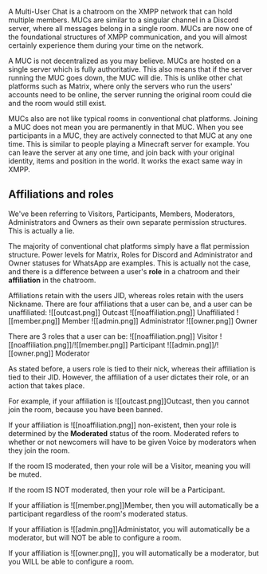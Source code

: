 A Multi-User Chat is a chatroom on the XMPP network that can hold multiple members. MUCs are similar to a singular channel in a Discord server, where all messages belong in a single room. MUCs are now one of the foundational structures of XMPP communication, and you will almost certainly experience them during your time on the network.

A MUC is not decentralized as you may believe. MUCs are hosted on a single server which is fully authoritative. This also means that if the server running the MUC goes down, the MUC will die. This is unlike other chat platforms such as Matrix, where only the servers who run the users' accounts need to be online, the server running the original room could die and the room would still exist.

MUCs also are not like typical rooms in conventional chat platforms. Joining a MUC does not mean you are permanently in that MUC. When you see participants in a MUC, they are actively connected to that MUC at any one time. This is similar to people playing a Minecraft server for example. You can leave the server at any one time, and join back with your original identity, items and position in the world. It works the exact same way in XMPP.

## Affiliations and roles
We've been referring to Visitors, Participants, Members, Moderators, Administrators and Owners as their own separate permission structures. This is actually a lie.

The majority of conventional chat platforms simply have a flat permission structure. Power levels for Matrix, Roles for Discord and Administrator and Owner statuses for WhatsApp are examples. This is actually not the case, and there is a difference between a user's **role** in a chatroom and their **affiliation** in the chatroom.

Affiliations retain with the users JID, whereas roles retain with the users Nickname.
There are four affiliations that a user can be, and a user can be unaffiliated:
![[outcast.png]] Outcast
![[noaffiliation.png]] Unaffiliated
![[member.png]] Member
![[admin.png]] Administrator
![[owner.png]] Owner

There are 3 roles that a user can be:
![[noaffiliation.png]] Visitor
![[noaffiliation.png]]/![[member.png]] Participant
![[admin.png]]/![[owner.png]] Moderator

As stated before, a users role is tied to their nick, whereas their affiliation is tied to their JID. However, the affiliation of a user dictates their role, or an action that takes place.

For example, if your affiliation is ![[outcast.png]]Outcast, then you cannot join the room, because you have been banned.

If your affiliation is ![[noaffiliation.png]] non-existent, then your role is determined by the **Moderated** status of the room. Moderated refers to whether or not newcomers will have to be given Voice by moderators when they join the room.

If the room IS moderated, then your role will be a Visitor, meaning you will be muted.

If the room IS NOT moderated, then your role will be a Participant.

If your affiliation is ![[member.png]]Member, then you will automatically be a participant regardless of the room's moderated status.

If your affiliation is ![[admin.png]]Administator, you will automatically be a moderator, but will NOT be able to configure a room.

If your affiliation is ![[owner.png]], you will automatically be a moderator, but you WILL be able to configure a room.

